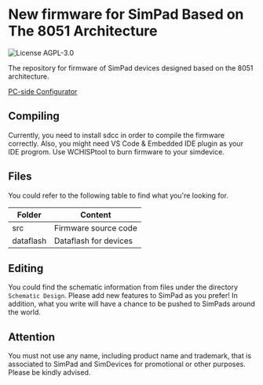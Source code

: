 # New firmware for SimPad Based on The 8051 Architecture

![License AGPL-3.0](https://img.shields.io/github/license/iamapig120/SimPad_firmware_8051.svg)

The repository for firmware of SimPad devices designed based on the 8051 architecture.

[PC-side Configurator](https://github.com/SimDevices-Project/simpad-control-panel)

## Compiling

Currently, you need to install sdcc in order to compile the firmware correctly.
Also, you might need VS Code & Embedded IDE plugin as your IDE progrom.
Use WCHISPtool to burn firmware to your simdevice.

## Files

You could refer to the following table to find what you're looking for.

|Folder|Content|
|-|-|
|src|Firmware source code|
|dataflash|Dataflash for devices|

## Editing

You could find the schematic information from files under the directory `Schematic Design`. Please add new features to SimPad as you prefer! In addition, what you write will have a chance to be pushed to SimPads around the world.

## Attention

You must not use any name, including product name and trademark, that is associated to SimPad and SimDevices for promotional or other purposes. Please be kindly advised.
